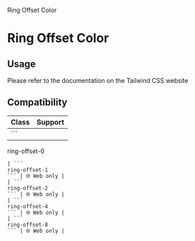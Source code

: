 Ring Offset Color

# Ring Offset Color

## Usage

Please refer to the documentation on the Tailwind CSS website

## Compatibility

| Class                 | Support     |
| --------------------- | ----------- |
| ```
ring-offset-0
``` | 🌐 Web only |
| ```
ring-offset-1
``` | 🌐 Web only |
| ```
ring-offset-2
``` | 🌐 Web only |
| ```
ring-offset-4
``` | 🌐 Web only |
| ```
ring-offset-8
``` | 🌐 Web only |
